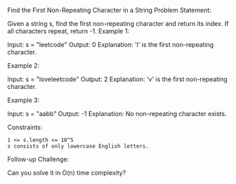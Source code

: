 Find the First Non-Repeating Character in a String
Problem Statement:

Given a string s, find the first non-repeating character and return its index. If all characters repeat, return -1.
Example 1:

Input: s = "leetcode"
Output: 0
Explanation: 'l' is the first non-repeating character.

Example 2:

Input: s = "loveleetcode"
Output: 2
Explanation: 'v' is the first non-repeating character.

Example 3:

Input: s = "aabb"
Output: -1
Explanation: No non-repeating character exists.

Constraints:

    1 <= s.length <= 10^5
    s consists of only lowercase English letters.

Follow-up Challenge:

Can you solve it in O(n) time complexity?